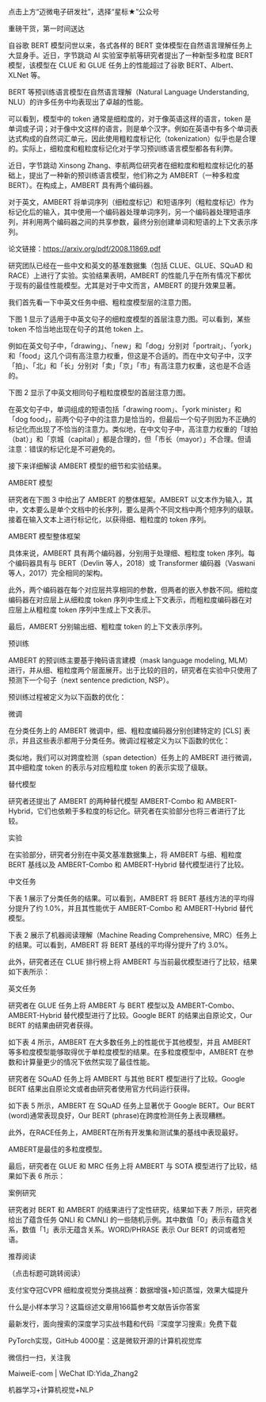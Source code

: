 点击上方“迈微电子研发社”，选择“星标★”公众号

重磅干货，第一时间送达



自谷歌 BERT 模型问世以来，各式各样的 BERT 变体模型在自然语言理解任务上大显身手。近日，字节跳动 AI 实验室李航等研究者提出了一种新型多粒度 BERT 模型，该模型在 CLUE 和 GLUE 任务上的性能超过了谷歌 BERT、Albert、XLNet 等。

BERT 等预训练语言模型在自然语言理解（Natural Language Understanding, NLU）的许多任务中均表现出了卓越的性能。

可以看到，模型中的 token 通常是细粒度的，对于像英语这样的语言，token 是单词或子词；对于像中文这样的语言，则是单个汉字。例如在英语中有多个单词表达式构成的自然词汇单元，因此使用粗粒度标记化（tokenization）似乎也是合理的。实际上，细粒度和粗粒度标记化对于学习预训练语言模型都各有利弊。

近日，字节跳动 Xinsong Zhang、李航两位研究者在细粒度和粗粒度标记化的基础上，提出了一种新的预训练语言模型，他们称之为 AMBERT（一种多粒度 BERT）。在构成上，AMBERT 具有两个编码器。

对于英文，AMBERT 将单词序列（细粒度标记）和短语序列（粗粒度标记）作为标记化后的输入，其中使用一个编码器处理单词序列，另一个编码器处理短语序列，并利用两个编码器之间的共享参数，最终分别创建单词和短语的上下文表示序列。



论文链接：https://arxiv.org/pdf/2008.11869.pdf

研究团队已经在一些中文和英文的基准数据集（包括 CLUE、GLUE、SQuAD 和 RACE）上进行了实验。实验结果表明，AMBERT 的性能几乎在所有情况下都优于现有的最佳性能模型。尤其是对于中文而言，AMBERT 的提升效果显著。



我们首先看一下中英文任务中细、粗粒度模型层的注意力图。

下图 1 显示了适用于中英文句子的细粒度模型的首层注意力图。可以看到，某些 token 不恰当地出现在句子的其他 token 上。

例如在英文句子中，「drawing」、「new」和「dog」分别对「portrait」、「york」和「food」这几个词有高注意力权重，但这是不合适的。而在中文句子中，汉字「拍」、「北」和「长」分别对「卖」「京」「市」有高注意力权重，这也是不合适的。



下图 2 显示了中英文相同句子粗粒度模型的首层注意力图。

在英文句子中，单词组成的短语包括「drawing room」、「york minister」和「dog food」，前两个句子中的注意力是恰当的，但最后一个句子则因为不正确的标记化而出现了不恰当的注意力。类似地，在中文句子中，高注意力权重的「球拍（bat）」和「京城（capital）」都是合理的，但「市长（mayor）」不合理。但请注意：错误的标记化是不可避免的。



接下来详细解读 AMBERT 模型的细节和实验结果。

AMBERT 模型

研究者在下图 3 中给出了 AMBERT 的整体框架。AMBERT 以文本作为输入，其中，文本要么是单个文档中的长序列，要么是两个不同文档中两个短序列的级联。接着在输入文本上进行标记化，以获得细、粗粒度的 token 序列。



AMBERT 模型整体框架

具体来说，AMBERT 具有两个编码器，分别用于处理细、粗粒度 token 序列。每个编码器具有与 BERT（Devlin 等人，2018）或 Transformer 编码器（Vaswani 等人，2017）完全相同的架构。

此外，两个编码器在每个对应层共享相同的参数，但两者的嵌入参数不同。细粒度编码器在对应层上从细粒度 token 序列中生成上下文表示，而粗粒度编码器在对应层上从粗粒度 token 序列中生成上下文表示。

最后，AMBERT 分别输出细、粗粒度 token 的上下文表示序列。

预训练

AMBERT 的预训练主要基于掩码语言建模（mask language modeling, MLM）进行，并从细、粗粒度两个层面展开。出于比较的目的，研究者在实验中只使用了预测下一个句子（next sentence prediction, NSP）。

预训练过程被定义为以下函数的优化：



微调

在分类任务上的 AMBERT 微调中，细、粗粒度编码器分别创建特定的 [CLS] 表示，并且这些表示都用于分类任务。微调过程被定义为以下函数的优化：



类似地，我们可以对跨度检测（span detection）任务上的 AMBERT 进行微调，其中细粒度 token 的表示与对应粗粒度 token 的表示实现了级联。

替代模型

研究者还提出了 AMBERT 的两种替代模型 AMBERT-Combo 和 AMBERT-Hybrid，它们也依赖于多粒度的标记化。研究者在实验部分也将三者进行了比较。

实验

在实验部分，研究者分别在中英文基准数据集上，将 AMBERT 与细、粗粒度 BERT 基线以及 AMBERT-Combo 和 AMBERT-Hybrid 替代模型进行了比较。

中文任务

下表 1 展示了分类任务的结果。可以看到，AMBERT 将 BERT 基线方法的平均得分提升了约 1.0%，并且其性能优于 AMBERT-Combo 和 AMBERT-Hybrid 替代模型。



下表 2 展示了机器阅读理解（Machine Reading Comprehensive, MRC）任务上的结果。可以看到，AMBERT 将 BERT 基线的平均得分提升了约 3.0%。



此外，研究者还在 CLUE 排行榜上将 AMBERT 与当前最优模型进行了比较，结果如下表所示：



英文任务

研究者在 GLUE 任务上将 AMBERT 与 BERT 模型以及 AMBERT-Combo、AMBERT-Hybrid 替代模型进行了比较。Google BERT 的结果出自原论文，Our BERT 的结果由研究者获得。

如下表 4 所示，AMBERT 在大多数任务上的性能优于其他模型，并且 AMBERT 等多粒度模型能够取得优于单粒度模型的结果。在多粒度模型中，AMBERT 在参数和计算量更少的情况下依然实现了最佳性能。



研究者在 SQuAD 任务上将 AMBERT 与其他 BERT 模型进行了比较。Google BERT 结果出自原论文或者由研究者使用官方代码运行获得。

如下表 5 所示，AMBERT 在 SQuAD 任务上显著优于 Google BERT。Our BERT (word)通常表现良好，Our BERT (phrase)在跨度检测任务上表现糟糕。

此外，在RACE任务上，AMBERT在所有开发集和测试集的基线中表现最好。

AMBERT是最佳的多粒度模型。



最后，研究者在 GLUE 和 MRC 任务上将 AMBERT 与 SOTA 模型进行了比较，结果如下表 6 所示：



案例研究

研究者对 BERT 和 AMBERT 的结果进行了定性研究，结果如下表 7 所示，研究者给出了蕴含任务 QNLI 和 CMNLI 的一些随机示例。其中数值「0」表示有蕴含关系，数值「1」表示无蕴含关系。WORD/PHRASE 表示 Our BERT 的词或者短语。



推荐阅读

（点击标题可跳转阅读）

支付宝夺冠CVPR 细粒度视觉分类挑战赛：数据增强+知识蒸馏，效果大幅提升

什么是小样本学习？这篇综述文章用166篇参考文献告诉你答案

最新发行，面向搜索的深度学习实战书籍和代码『深度学习搜索』免费下载

PyTorch实现，GitHub 4000星：这是微软开源的计算机视觉库


微信扫一扫，关注我


MaiweiE-com | WeChat ID:Yida_Zhang2

机器学习+计算机视觉+NLP